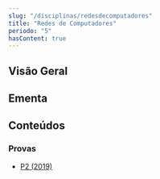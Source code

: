 ```yaml
---
slug: "/disciplinas/redesdecomputadores"
title: "Redes de Computadores"
periodo: "5"
hasContent: true
---
```


## Visão Geral

## Ementa

## Conteúdos

### Provas

- [P2 (2019)](https://drive.google.com/file/d/17ds6SKjxiiT4KFEvjzyf0r_7_heeM39s/view?usp=sharing)
